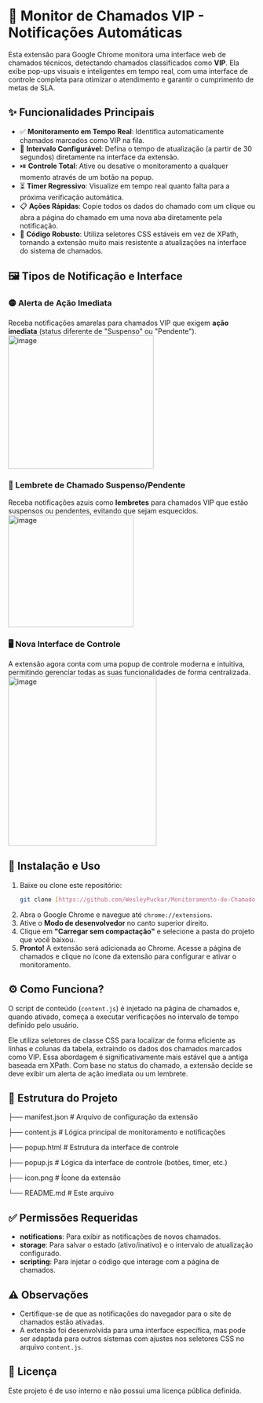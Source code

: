 # 🚀 Monitor de Chamados VIP - Notificações Automáticas

Esta extensão para Google Chrome monitora uma interface web de chamados técnicos, detectando chamados classificados como **VIP**. Ela exibe pop-ups visuais e inteligentes em tempo real, com uma interface de controle completa para otimizar o atendimento e garantir o cumprimento de metas de SLA.

## ✨ Funcionalidades Principais

-   ✅ **Monitoramento em Tempo Real**: Identifica automaticamente chamados marcados como VIP na fila.
-   🔧 **Intervalo Configurável**: Defina o tempo de atualização (a partir de 30 segundos) diretamente na interface da extensão.
-   ⏯️ **Controle Total**: Ative ou desative o monitoramento a qualquer momento através de um botão na popup.
-   ⏳ **Timer Regressivo**: Visualize em tempo real quanto falta para a próxima verificação automática.
-   📋 **Ações Rápidas**: Copie todos os dados do chamado com um clique ou abra a página do chamado em uma nova aba diretamente pela notificação.
-   💪 **Código Robusto**: Utiliza seletores CSS estáveis em vez de XPath, tornando a extensão muito mais resistente a atualizações na interface do sistema de chamados.

## 🖼️ Tipos de Notificação e Interface

### 🟡 Alerta de Ação Imediata

Receba notificações amarelas para chamados VIP que exigem **ação imediata** (status diferente de "Suspenso" ou "Pendente").
<br>
<img width="296" height="272" alt="image" src="https://github.com/user-attachments/assets/092ce755-4a36-473f-960a-ae29b81e1f8e" />

### 🔵 Lembrete de Chamado Suspenso/Pendente

Receba notificações azuis como **lembretes** para chamados VIP que estão suspensos ou pendentes, evitando que sejam esquecidos.
<br>
<img width="255" height="229" alt="image" src="https://github.com/user-attachments/assets/92a0b2aa-775f-406a-8879-5f57dac2e5bf" />

### 🖥️ Nova Interface de Controle

A extensão agora conta com uma popup de controle moderna e intuitiva, permitindo gerenciar todas as suas funcionalidades de forma centralizada.
<br>
<img width="302" height="345" alt="image" src="https://github.com/user-attachments/assets/e50312b8-99c2-4052-b13f-332679893cc9" />

## 🧩 Instalação e Uso

1.  Baixe ou clone este repositório:
    ```bash
    git clone [https://github.com/WesleyPuckar/Monitoramento-de-Chamados-VIP---Notifica-es-Autom-ticas.git](https://github.com/WesleyPuckar/Monitoramento-de-Chamados-VIP---Notifica-es-Autom-ticas.git)
    ```
2.  Abra o Google Chrome e navegue até `chrome://extensions`.
3.  Ative o **Modo de desenvolvedor** no canto superior direito.
4.  Clique em **"Carregar sem compactação"** e selecione a pasta do projeto que você baixou.
5.  **Pronto!** A extensão será adicionada ao Chrome. Acesse a página de chamados e clique no ícone da extensão para configurar e ativar o monitoramento.

## ⚙️ Como Funciona?

O script de conteúdo (`content.js`) é injetado na página de chamados e, quando ativado, começa a executar verificações no intervalo de tempo definido pelo usuário.

Ele utiliza seletores de classe CSS para localizar de forma eficiente as linhas e colunas da tabela, extraindo os dados dos chamados marcados como VIP. Essa abordagem é significativamente mais estável que a antiga baseada em XPath. Com base no status do chamado, a extensão decide se deve exibir um alerta de ação imediata ou um lembrete.

## 📁 Estrutura do Projeto
├── manifest.json # Arquivo de configuração da extensão

├── content.js       # Lógica principal de monitoramento e notificações 

├── popup.html       # Estrutura da interface de controle 

├── popup.js         # Lógica da interface de controle (botões, timer, etc.) 

├── icon.png         # Ícone da extensão 

└── README.md        # Este arquivo

## ✅ Permissões Requeridas

-   **notifications**: Para exibir as notificações de novos chamados.
-   **storage**: Para salvar o estado (ativo/inativo) e o intervalo de atualização configurado.
-   **scripting**: Para injetar o código que interage com a página de chamados.

## ⚠️ Observações

-   Certifique-se de que as notificações do navegador para o site de chamados estão ativadas.
-   A extensão foi desenvolvida para uma interface específica, mas pode ser adaptada para outros sistemas com ajustes nos seletores CSS no arquivo `content.js`.

## 📄 Licença

Este projeto é de uso interno e não possui uma licença pública definida.
